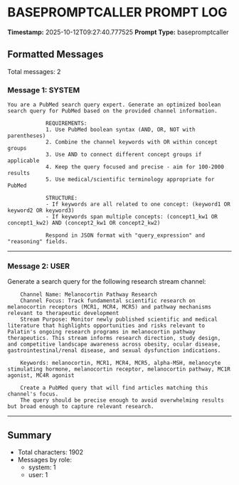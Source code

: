 # BASEPROMPTCALLER PROMPT LOG
**Timestamp:** 2025-10-12T09:27:40.777525
**Prompt Type:** basepromptcaller

## Formatted Messages
Total messages: 2

### Message 1: SYSTEM

```
You are a PubMed search query expert. Generate an optimized boolean search query for PubMed based on the provided channel information.

            REQUIREMENTS:
            1. Use PubMed boolean syntax (AND, OR, NOT with parentheses)
            2. Combine the channel keywords with OR within concept groups
            3. Use AND to connect different concept groups if applicable
            4. Keep the query focused and precise - aim for 100-2000 results
            5. Use medical/scientific terminology appropriate for PubMed

            STRUCTURE:
            - If keywords are all related to one concept: (keyword1 OR keyword2 OR keyword3)
            - If keywords span multiple concepts: (concept1_kw1 OR concept1_kw2) AND (concept2_kw1 OR concept2_kw2)

            Respond in JSON format with "query_expression" and "reasoning" fields.
```

---

### Message 2: USER

Generate a search query for the following research stream channel:

        Channel Name: Melanocortin Pathway Research
        Channel Focus: Track fundamental scientific research on melanocortin receptors (MCR1, MCR4, MCR5) and pathway mechanisms relevant to therapeutic development
        Stream Purpose: Monitor newly published scientific and medical literature that highlights opportunities and risks relevant to Palatin's ongoing research programs in melanocortin pathway therapeutics. This stream informs research direction, study design, and competitive landscape awareness across obesity, ocular disease, gastrointestinal/renal disease, and sexual dysfunction indications.

        Keywords: melanocortin, MCR1, MCR4, MCR5, alpha-MSH, melanocyte stimulating hormone, melanocortin receptor, melanocortin pathway, MC1R agonist, MC4R agonist

        Create a PubMed query that will find articles matching this channel's focus.
        The query should be precise enough to avoid overwhelming results but broad enough to capture relevant research.

---

## Summary
- Total characters: 1902
- Messages by role:
  - system: 1
  - user: 1